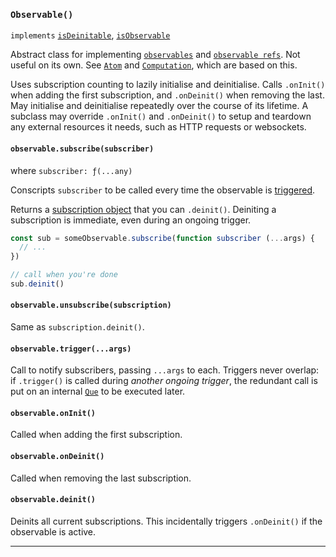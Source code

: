 ### `Observable()`

`implements` [`isDeinitable`](#-isdeinitable-value-), [`isObservable`](#-isobservable-value-)

Abstract class for implementing [`observables`](#-isobservable-value-) and
[`observable refs`](#-isobservableref-value-). Not useful on its own.
See [`Atom`](#-atom-value-) and [`Computation`](#-computation-def-equal-), which are based
on this.

Uses subscription counting to lazily initialise and deinitialise. Calls
`.onInit()` when adding the first subscription, and `.onDeinit()` when removing
the last. May initialise and deinitialise repeatedly over the course of its
lifetime. A subclass may override `.onInit()` and `.onDeinit()` to setup and
teardown any external resources it needs, such as HTTP requests or websockets.

#### `observable.subscribe(subscriber)`

where `subscriber: ƒ(...any)`

Conscripts `subscriber` to be called every time the observable is
[triggered](#-observable-trigger-args-).

Returns a [subscription object](#-issubscription-value-) that you can
`.deinit()`. Deiniting a subscription is immediate, even during an ongoing
trigger.

```js
const sub = someObservable.subscribe(function subscriber (...args) {
  // ...
})

// call when you're done
sub.deinit()
```

#### `observable.unsubscribe(subscription)`

Same as `subscription.deinit()`.

#### `observable.trigger(...args)`

Call to notify subscribers, passing `...args` to each. Triggers never overlap:
if `.trigger()` is called during _another ongoing trigger_, the redundant call
is put on an internal [`Que`](#-que-deque-) to be executed later.

#### `observable.onInit()`

Called when adding the first subscription.

#### `observable.onDeinit()`

Called when removing the last subscription.

#### `observable.deinit()`

Deinits all current subscriptions. This incidentally triggers `.onDeinit()` if
the observable is active.

---
